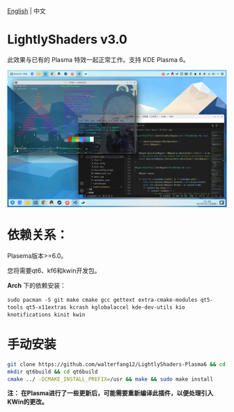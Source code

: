 [English](README.md) | 中文

# LightlyShaders v3.0

 此效果与已有的 Plasma 特效一起正常工作。支持 KDE Plasma 6。

 ![default](screenshot.png)

# 依赖关系：

 Plasema版本>=6.0。 

 您将需要qt6、kf6和kwin开发包。 

 **Arch** 下的依赖安装： 
 
 `sudo pacman -S git make cmake gcc gettext extra-cmake-modules qt5-tools qt5-x11extras kcrash kglobalaccel kde-dev-utils kio knotifications kinit kwin`
 
# 手动安装 

```bash
git clone https://github.com/walterfang12/LightlyShaders-Plasma6 && cd LightlyShaders
mkdir qt6build && cd qt6build
cmake ../ -DCMAKE_INSTALL_PREFIX=/usr && make && sudo make install
```

**注： 在Plasma进行了一些更新后，可能需要重新编译此插件，以便处理引入KWin的更改。**